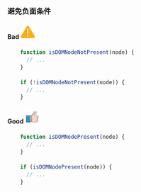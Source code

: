 ### 避免负面条件

#### Bad  ![logo](./images/icon_bad.svg ':size=WIDTHxHEIGHT')
```js
	function isDOMNodeNotPresent(node) {
	  // ...
	}
	
	if (!isDOMNodeNotPresent(node)) {
	  // ...
	}
```
#### Good  ![logo](./images/icon_good.svg ':size=WIDTHxHEIGHT')
```js
	function isDOMNodePresent(node) {
	  // ...
	}
	
	if (isDOMNodePresent(node)) {
	  // ...
	}
```